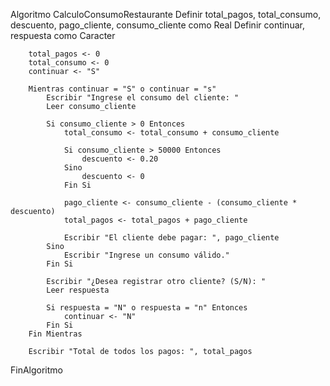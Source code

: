 Algoritmo CalculoConsumoRestaurante
		Definir total_pagos, total_consumo, descuento, pago_cliente, consumo_cliente como Real
		Definir continuar, respuesta como Caracter
		
		total_pagos <- 0
		total_consumo <- 0
		continuar <- "S"
		
		Mientras continuar = "S" o continuar = "s"
			Escribir "Ingrese el consumo del cliente: "
			Leer consumo_cliente
			
			Si consumo_cliente > 0 Entonces
				total_consumo <- total_consumo + consumo_cliente
				
				Si consumo_cliente > 50000 Entonces
					descuento <- 0.20
				Sino
					descuento <- 0
				Fin Si
				
				pago_cliente <- consumo_cliente - (consumo_cliente * descuento)
				total_pagos <- total_pagos + pago_cliente
				
				Escribir "El cliente debe pagar: ", pago_cliente
			Sino
				Escribir "Ingrese un consumo válido."
			Fin Si
			
			Escribir "¿Desea registrar otro cliente? (S/N): "
			Leer respuesta
			
			Si respuesta = "N" o respuesta = "n" Entonces
				continuar <- "N"
			Fin Si
		Fin Mientras
		
		Escribir "Total de todos los pagos: ", total_pagos
FinAlgoritmo
